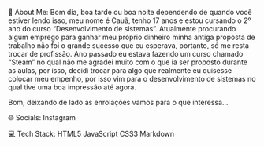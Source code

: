 💫 About Me:
Bom dia, boa tarde ou boa noite dependendo de quando você estiver lendo isso, meu nome é Cauã, tenho 17 anos e estou cursando o 2º ano do curso “Desenvolvimento de sistemas”.
Atualmente procurando algum emprego para ganhar meu próprio dinheiro minha antiga proposta de trabalho não foi o grande sucesso que eu esperava, portanto, só me resta trocar de profissão.
Ano passado eu estava fazendo um curso chamado “Steam” no qual não me agradei muito com o que ia ser proposto durante as aulas, por isso, decidi trocar para algo que realmente eu quisesse colocar meu empenho, por isso vim para o desenvolvimento de sistemas no qual tive uma boa impressão até agora.

Bom, deixando de lado as enrolações vamos para o que interessa…

🌐 Socials:
Instagram

💻 Tech Stack:
HTML5 JavaScript CSS3 Markdown




